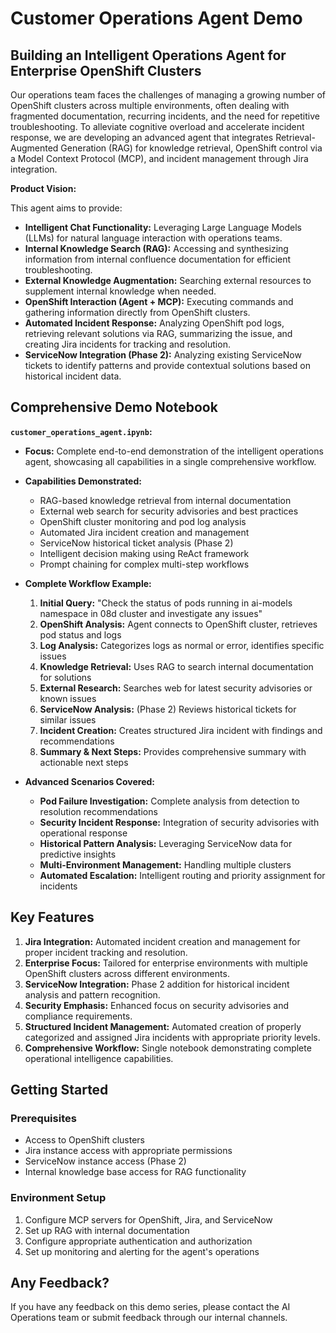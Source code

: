 # Customer Operations Agent Demo

## Building an Intelligent Operations Agent for Enterprise OpenShift Clusters

Our operations team faces the challenges of managing a growing number of OpenShift clusters across multiple environments, often dealing with fragmented documentation, recurring incidents, and the need for repetitive troubleshooting. To alleviate cognitive overload and accelerate incident response, we are developing an advanced agent that integrates Retrieval-Augmented Generation (RAG) for knowledge retrieval, OpenShift control via a Model Context Protocol (MCP), and incident management through Jira integration.

**Product Vision:**

This agent aims to provide:

* **Intelligent Chat Functionality:** Leveraging Large Language Models (LLMs) for natural language interaction with operations teams.
* **Internal Knowledge Search (RAG):** Accessing and synthesizing information from internal confluence documentation for efficient troubleshooting.
* **External Knowledge Augmentation:** Searching external resources to supplement internal knowledge when needed.
* **OpenShift Interaction (Agent + MCP):** Executing commands and gathering information directly from OpenShift clusters.
* **Automated Incident Response:** Analyzing OpenShift pod logs, retrieving relevant solutions via RAG, summarizing the issue, and creating Jira incidents for tracking and resolution.
* **ServiceNow Integration (Phase 2):** Analyzing existing ServiceNow tickets to identify patterns and provide contextual solutions based on historical incident data.

## Comprehensive Demo Notebook

**`customer_operations_agent.ipynb`:**
* **Focus:** Complete end-to-end demonstration of the intelligent operations agent, showcasing all capabilities in a single comprehensive workflow.
* **Capabilities Demonstrated:**
  - RAG-based knowledge retrieval from internal documentation
  - External web search for security advisories and best practices
  - OpenShift cluster monitoring and pod log analysis
  - Automated Jira incident creation and management
  - ServiceNow historical ticket analysis (Phase 2)
  - Intelligent decision making using ReAct framework
  - Prompt chaining for complex multi-step workflows

* **Complete Workflow Example:**
  1. **Initial Query:** "Check the status of pods running in ai-models namespace in 08d cluster and investigate any issues"
  2. **OpenShift Analysis:** Agent connects to OpenShift cluster, retrieves pod status and logs
  3. **Log Analysis:** Categorizes logs as normal or error, identifies specific issues
  4. **Knowledge Retrieval:** Uses RAG to search internal documentation for solutions
  5. **External Research:** Searches web for latest security advisories or known issues
  6. **ServiceNow Analysis:** (Phase 2) Reviews historical tickets for similar issues
  7. **Incident Creation:** Creates structured Jira incident with findings and recommendations
  8. **Summary & Next Steps:** Provides comprehensive summary with actionable next steps

* **Advanced Scenarios Covered:**
  - **Pod Failure Investigation:** Complete analysis from detection to resolution recommendations
  - **Security Incident Response:** Integration of security advisories with operational response
  - **Historical Pattern Analysis:** Leveraging ServiceNow data for predictive insights
  - **Multi-Environment Management:** Handling multiple clusters
  - **Automated Escalation:** Intelligent routing and priority assignment for incidents

## Key Features

1. **Jira Integration:** Automated incident creation and management for proper incident tracking and resolution.
2. **Enterprise Focus:** Tailored for enterprise environments with multiple OpenShift clusters across different environments.
3. **ServiceNow Integration:** Phase 2 addition for historical incident analysis and pattern recognition.
4. **Security Emphasis:** Enhanced focus on security advisories and compliance requirements.
5. **Structured Incident Management:** Automated creation of properly categorized and assigned Jira incidents with appropriate priority levels.
6. **Comprehensive Workflow:** Single notebook demonstrating complete operational intelligence capabilities.

## Getting Started

### Prerequisites
- Access to OpenShift clusters
- Jira instance access with appropriate permissions
- ServiceNow instance access (Phase 2)
- Internal knowledge base access for RAG functionality

### Environment Setup
1. Configure MCP servers for OpenShift, Jira, and ServiceNow
2. Set up RAG with internal documentation
3. Configure appropriate authentication and authorization
4. Set up monitoring and alerting for the agent's operations

## Any Feedback?

If you have any feedback on this demo series, please contact the AI Operations team or submit feedback through our internal channels.
